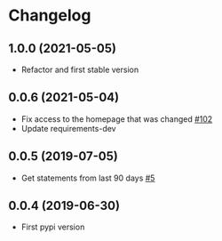 Changelog
=========


1.0.0 (2021-05-05)
------------
- Refactor and first stable version


0.0.6 (2021-05-04)
------------
- Fix access to the homepage that was changed [#102](https://github.com/Lrcezimbra/pyitau/issues/102)
- Update requirements-dev


0.0.5 (2019-07-05)
------------
- Get statements from last 90 days [#5](https://github.com/lucasrcezimbra/pyitau/issues/5)


0.0.4 (2019-06-30)
------------
- First pypi version
